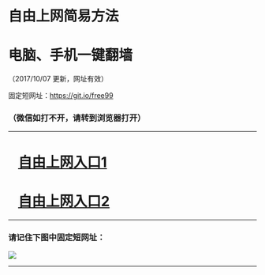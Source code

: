 ﻿# 自由上网简易方法

# 电脑、手机一键翻墙

（2017/10/07 更新，网址有效）

固定短网址：https://git.io/free99

### （微信如打不开，请转到浏览器打开）


***





# &nbsp;&nbsp; <a href="http://ft2973512739.fwq-tz-1001.info/fwqtz01.html?t=10070016981 " target="_blank">自由上网入口1</a>
# &nbsp;&nbsp; <a href="http://ft2562117512.fwq-tz-1002.info/fwqtz02.html?t=10070018783 " target="_blank">自由上网入口2</a>
***

### 请记住下图中固定短网址：

<img src="https://s3-us-west-2.amazonaws.com/fwq-1001/yjfq-20170905okok.png" /> 


***

